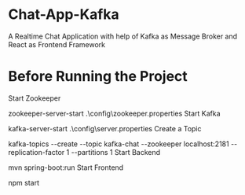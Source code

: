 # Chat-App-Kafka
A Realtime Chat Application with help of Kafka as Message Broker and React as Frontend Framework

# Before Running the Project
Start Zookeeper

zookeeper-server-start .\config\zookeeper.properties
Start Kafka

kafka-server-start .\config\server.properties
Create a Topic

kafka-topics --create --topic kafka-chat --zookeeper localhost:2181 --replication-factor 1 --partitions 1
Start Backend

mvn spring-boot:run
Start Frontend

npm start
